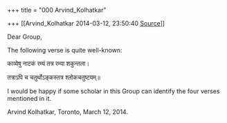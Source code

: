 +++
title = "000 Arvind_Kolhatkar"

+++
[[Arvind_Kolhatkar	2014-03-12, 23:50:40 [Source](https://groups.google.com/g/samskrita/c/FQe45juQE6A)]]



Dear Group,

  

The following verse is quite well-known:

  

काव्येषु नाटकं रम्यं तत्र रम्या शकुन्तला।

तत्राऽपि च चतुर्थोऽङ्कस्तत्र श्लोकचतुष्टयम्॥

  

I would be happy if some scholar in this Group can identify the four verses mentioned in it.

  

Arvind Kolhatkar, Toronto, March 12, 2014.

